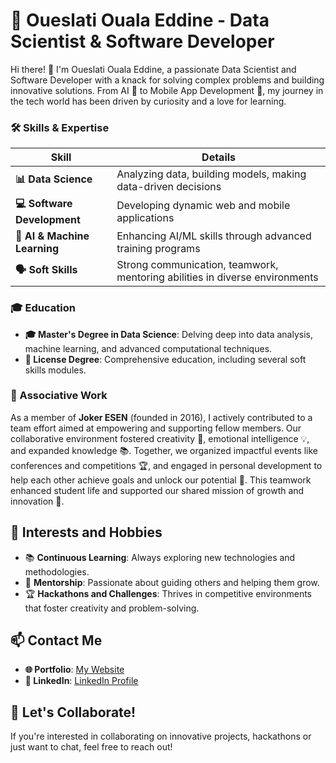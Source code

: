 # 🚀 Oueslati Ouala Eddine - Data Scientist & Software Developer

Hi there! 👋 I'm Oueslati Ouala Eddine, a passionate Data Scientist and Software Developer with a knack for solving complex problems and building innovative solutions. From AI 🤖 to Mobile App Development 📱, my journey in the tech world has been driven by curiosity and a love for learning.

### 🛠️ Skills & Expertise

| **Skill**               | **Details**                                                                 |
|-------------------------|-----------------------------------------------------------------------------|
| **📊 Data Science**      | Analyzing data, building models, making data-driven decisions               |
| **💻 Software Development** | Developing dynamic web and mobile applications                           |
| **🤖 AI & Machine Learning** | Enhancing AI/ML skills through advanced training programs                 |
| **🗣️ Soft Skills**       | Strong communication, teamwork, mentoring abilities in diverse environments |


### 🎓 Education
- **🎓 Master's Degree in Data Science**: Delving deep into data analysis, machine learning, and advanced computational techniques.
- **📜 License Degree**: Comprehensive education, including several soft skills modules.

### 🤝 Associative Work

As a member of **Joker ESEN** (founded in 2016), I actively contributed to a team effort aimed at empowering and supporting fellow members. Our collaborative environment fostered creativity 🎨, emotional intelligence 💡, and expanded knowledge 📚. Together, we organized impactful events like conferences and competitions 🏆, and engaged in personal development to help each other achieve goals and unlock our potential 🚀. This teamwork enhanced student life and supported our shared mission of growth and innovation 🌟.


## 🌱 Interests and Hobbies
- 📚 **Continuous Learning**: Always exploring new technologies and methodologies.
- 🤝 **Mentorship**: Passionate about guiding others and helping them grow.
- 🏆 **Hackathons and Challenges**: Thrives in competitive environments that foster creativity and problem-solving.

## 📫 Contact Me
- **🌐 Portfolio**: [My Website](https://sites.google.com/view/oueslatioualaeddine/experience/associative)
- **🔗 LinkedIn**: [LinkedIn Profile](https://www.linkedin.com/in/ouala-eddine-oueslati-035544244/)

## 🌟 Let's Collaborate!
If you're interested in collaborating on innovative projects, hackathons or just want to chat, feel free to reach out!
